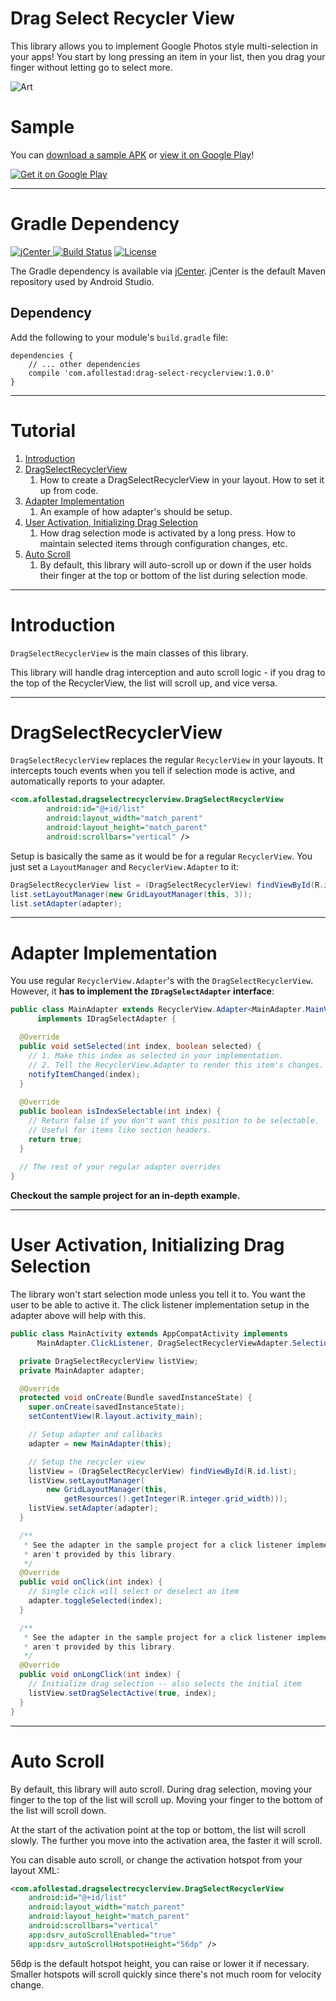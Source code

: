 # Drag Select Recycler View

This library allows you to implement Google Photos style multi-selection in your apps! You start
by long pressing an item in your list, then you drag your finger without letting go to select more.

![Art](https://github.com/afollestad/drag-select-recyclerview/raw/master/art/showcase2.gif)

# Sample

You can [download a sample APK](https://github.com/afollestad/drag-select-recyclerview/raw/master/sample/sample.apk) or 
[view it on Google Play](https://play.google.com/store/apps/details?id=com.afollestad.dragselectrecyclerviewsample)!

<a href="https://play.google.com/store/apps/details?id=com.afollestad.dragselectrecyclerviewsample">
  <img alt="Get it on Google Play"
       src="https://developer.android.com/images/brand/en_generic_rgb_wo_45.png" />
</a>

---

# Gradle Dependency

[ ![jCenter](https://api.bintray.com/packages/drummer-aidan/maven/drag-select-recyclerview/images/download.svg) ](https://bintray.com/drummer-aidan/maven/drag-select-recyclerview/_latestVersion)
[![Build Status](https://travis-ci.org/afollestad/drag-select-recyclerview.svg)](https://travis-ci.org/afollestad/drag-select-recyclerview)
[![License](https://img.shields.io/badge/license-Apache%202-4EB1BA.svg?style=flat-square)](https://www.apache.org/licenses/LICENSE-2.0.html)

The Gradle dependency is available via [jCenter](https://bintray.com/drummer-aidan/maven/material-camera/view).
jCenter is the default Maven repository used by Android Studio.

## Dependency

Add the following to your module's `build.gradle` file:

```Gradle
dependencies {
    // ... other dependencies
    compile 'com.afollestad:drag-select-recyclerview:1.0.0'
}
```

---

# Tutorial

1. [Introduction](https://github.com/afollestad/drag-select-recyclerview#introduction)
2. [DragSelectRecyclerView](https://github.com/afollestad/drag-select-recyclerview#dragselectrecyclerview)
    1. How to create a DragSelectRecyclerView in your layout. How to set it up from code.
3. [Adapter Implementation](https://github.com/afollestad/drag-select-recyclerview#adapter-implementation)
    1. An example of how adapter's should be setup.
4. [User Activation, Initializing Drag Selection](https://github.com/afollestad/drag-select-recyclerview#user-activation-initializing-drag-selection)
    1. How drag selection mode is activated by a long press. How to maintain selected items through configuration changes, etc. 
6. [Auto Scroll](https://github.com/afollestad/drag-select-recyclerview#auto-scroll)
    1. By default, this library will auto-scroll up or down if the user holds their finger at the top or bottom of the list during selection mode.

---

# Introduction

`DragSelectRecyclerView` is the main classes of this library.

This library will handle drag interception and auto scroll logic - if you drag to the top of the RecyclerView,
the list will scroll up, and vice versa.

---

# DragSelectRecyclerView

`DragSelectRecyclerView` replaces the regular `RecyclerView` in your layouts. It intercepts touch events
when you tell if selection mode is active, and automatically reports to your adapter.

```xml
<com.afollestad.dragselectrecyclerview.DragSelectRecyclerView
        android:id="@+id/list"
        android:layout_width="match_parent"
        android:layout_height="match_parent"
        android:scrollbars="vertical" />
```

Setup is basically the same as it would be for a regular `RecyclerView`. You just set a `LayoutManager`
and `RecyclerView.Adapter` to it:

```Java
DragSelectRecyclerView list = (DragSelectRecyclerView) findViewById(R.id.list);
list.setLayoutManager(new GridLayoutManager(this, 3));
list.setAdapter(adapter);
```

---

# Adapter Implementation

You use regular `RecyclerView.Adapter`'s with the `DragSelectRecyclerView`. However, it **has to 
implement the `IDragSelectAdapter` interface**:

```java
public class MainAdapter extends RecyclerView.Adapter<MainAdapter.MainViewHolder>
      implements IDragSelectAdapter {

  @Override
  public void setSelected(int index, boolean selected) {
    // 1. Make this index as selected in your implementation.
    // 2. Tell the RecyclerView.Adapter to render this item's changes.
    notifyItemChanged(index);
  }
  
  @Override
  public boolean isIndexSelectable(int index) {
    // Return false if you don't want this position to be selectable.
    // Useful for items like section headers.
    return true;
  }
 
  // The rest of your regular adapter overrides
}
```

**Checkout the sample project for an in-depth example.**

---

# User Activation, Initializing Drag Selection

The library won't start selection mode unless you tell it to. You want the user to be able to active it.
The click listener implementation setup in the adapter above will help with this.

```java
public class MainActivity extends AppCompatActivity implements
      MainAdapter.ClickListener, DragSelectRecyclerViewAdapter.SelectionListener {

  private DragSelectRecyclerView listView;
  private MainAdapter adapter;

  @Override
  protected void onCreate(Bundle savedInstanceState) {
    super.onCreate(savedInstanceState);
    setContentView(R.layout.activity_main);

    // Setup adapter and callbacks
    adapter = new MainAdapter(this);

    // Setup the recycler view
    listView = (DragSelectRecyclerView) findViewById(R.id.list);
    listView.setLayoutManager(
        new GridLayoutManager(this, 
            getResources().getInteger(R.integer.grid_width)));
    listView.setAdapter(adapter);
  }

  /** 
   * See the adapter in the sample project for a click listener implementation. Click listeners 
   * aren't provided by this library.
   */
  @Override
  public void onClick(int index) {
    // Single click will select or deselect an item
    adapter.toggleSelected(index);
  }

  /** 
   * See the adapter in the sample project for a click listener implementation. Click listeners 
   * aren't provided by this library.
   */
  @Override
  public void onLongClick(int index) {
    // Initialize drag selection -- also selects the initial item
    listView.setDragSelectActive(true, index);
  }
}
```

---

# Auto Scroll

By default, this library will auto scroll. During drag selection, moving your finger to the top
of the list will scroll up. Moving your finger to the bottom of the list will scroll down.

At the start of the activation point at the top or bottom, the list will scroll slowly. The further
you move into the activation area, the faster it will scroll.

You can disable auto scroll, or change the activation hotspot from your layout XML:

```xml
<com.afollestad.dragselectrecyclerview.DragSelectRecyclerView
    android:id="@+id/list"
    android:layout_width="match_parent"
    android:layout_height="match_parent"
    android:scrollbars="vertical"
    app:dsrv_autoScrollEnabled="true"
    app:dsrv_autoScrollHotspotHeight="56dp" />
```

56dp is the default hotspot height, you can raise or lower it if necessary. Smaller hotspots will
scroll quickly since there's not much room for velocity change.
